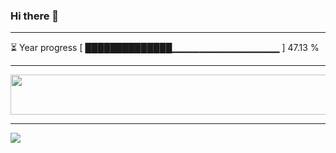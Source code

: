 ### Hi there 👋
---
⏳ Year progress [ ██████████████▁▁▁▁▁▁▁▁▁▁▁▁▁▁▁▁ ] 47.13 %

---

<a href="https://dev.chrisewart.com/spotify?open">
    <img src="https://dev.chrisewart.com/spotify" width="540" height="64">
</a> 


---
![](https://komarev.com/ghpvc/?username=ChrisE217&color=656d6f&abbreviated=true&label=Views&style=for-the-badge)

